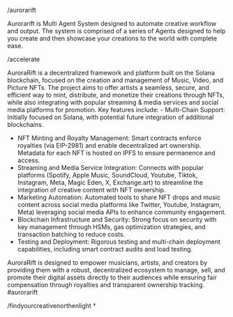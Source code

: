 /aurorarift


Aurorarift is Multi Agent System designed to automate creative workflow and output. The system is comprised of a series of Agents designed to help you create and then showcase your creations to the world with complete ease. 



/accelerate




AuroraRift is a decentralized framework and platform built on the Solana blockchain, focused on the creation and management of Music, Video, and Picture NFTs. The project aims to offer artists a seamless, secure, and efficient way to mint, distribute, and monetize their creations through NFTs, while also integrating with popular streaming & media services and social media platforms for promotion. Key features include:
	- Multi-Chain Support: Initially focused on Solana, with potential future integration of additional blockchains.
 - NFT Minting and Royalty Management: Smart contracts enforce royalties (via EIP-2981) and enable decentralized art ownership. Metadata for each NFT is hosted on IPFS to ensure permanence and access.
 - Streaming and Media Service Integration: Connects with popular platforms (Spotify, Apple Music, SoundCloud, Youtube, Tiktok, Instagram, Meta, Magic Eden, X,  Exchange.art) to streamline the integration of creative content with NFT ownership.
 - Marketing Automation: Automated tools to share NFT drops and music content across social media platforms like Twitter, Youtube, Instagram, Meta) leveraging social media APIs to enhance community engagement.
 - Blockchain Infrastructure and Security: Strong focus on security with key management through HSMs, gas optimization strategies, and transaction batching to reduce costs.
 - Testing and Deployment: Rigorous testing and multi-chain deployment capabilities, including smart contract audits and load testing.

AuroraRift is designed to empower musicians, artists, and creators by providing them with a robust, decentralized ecosystem to manage, sell, and promote their digital assets directly to their audiences while ensuring fair compensation through royalties and transparent ownership tracking.
#aurorarift

/findyourcreativenorthenlight †
